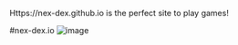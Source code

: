 Https://nex-dex.github.io is the perfect site to play games!

#nex-dex.io
![image](https://github.com/user-attachments/assets/7e9a0a24-706b-47cc-af15-2131411e0bfa)
